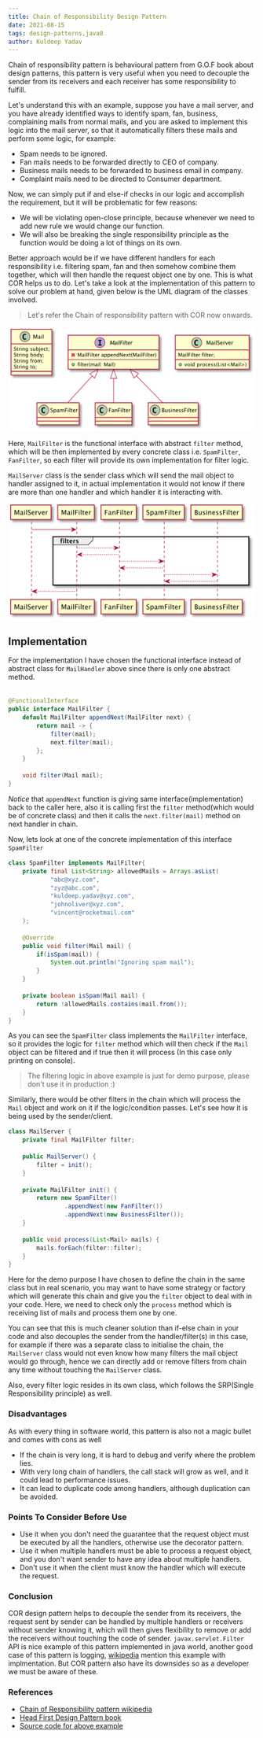 ```yaml
---
title: Chain of Responsibility Design Pattern
date: 2021-08-15
tags: design-patterns,java8
author: Kuldeep Yadav
---
```

Chain of responsibility pattern is behavioural pattern from G.O.F book about design patterns, this pattern is very useful when you need to decouple the sender from its receivers and each receiver has some responsibility to fulfill.

Let's understand this with an example, suppose you have a mail server, and you have already identified ways to identify
spam, fan, business, complaining mails from normal mails, and you are asked to implement this logic into the mail server,
so that it automatically filters these mails and perform some logic, for example:
* Spam needs to be ignored.
* Fan mails needs to be forwarded directly to CEO of company.
* Business mails needs to be forwarded to business email in company.
* Complaint mails need to be directed to Consumer department.

Now, we can simply put if and else-if checks in our logic and accomplish the requirement, but it will be problematic for
few reasons:
* We will be violating open-close principle, because whenever we need to add new rule we would change our function.
* We will also be breaking the single responsibility principle as the function would be doing a lot of things on its 
own.

Better approach would be if we have different handlers for each responsibility i.e. filtering spam, fan and then 
somehow combine them together, which will then handle the request object one by one. This is what COR helps
us to do. Let's take a look at the implementation of this pattern to solve our problem at hand, given below is the UML 
diagram of the classes involved.

> Let's refer the Chain of responsibility pattern with COR now onwards.

![Class Diagram](./cor_class.png)

Here, `MailFilter` is the functional interface with abstract `filter` method, which will be then implemented by every concrete
class i.e. `SpamFilter`, `FanFilter`, so each filter will provide its own implementation for filter logic.

`MailServer` class is the sender class which will send the mail object to handler assigned to it, in actual 
implementation it would not know if there are more than one handler and which handler it is interacting with.

![Sequence Diagram](./cor_sequence.png)

## Implementation
For the implementation I have chosen the functional interface instead of abstract class for `MailHandler` above since 
there is only one abstract method.

```java

@FunctionalInterface
public interface MailFilter {
    default MailFilter appendNext(MailFilter next) {
        return mail -> {
            filter(mail);
            next.filter(mail);
        };
    }

    void filter(Mail mail);
}
``` 
*Notice* that `appendNext` function is giving same interface(implementation) back to the caller here, also it is calling
first the `filter` method(which would be of concrete class) and then it calls the `next.filter(mail)` method on next 
handler in chain.

Now, lets look at one of the concrete implementation of this interface `SpamFilter`
```java
class SpamFilter implements MailFilter{
    private final List<String> allowedMails = Arrays.asList(
            "abc@xyz.com",
            "zyz@abc.com",
            "kuldeep.yadav@xyz.com",
            "johnoliver@xyz.com",
            "vincent@rocketmail.com"
    );

    @Override
    public void filter(Mail mail) {
        if(isSpam(mail)) {
            System.out.println("Ignoring spam mail");
        }
    }

    private boolean isSpam(Mail mail) {
        return !allowedMails.contains(mail.from());
    }
}
```
As you can see the `SpamFilter` class implements the `MailFilter` interface, so it provides the logic for `filter` method
which will then check if the `Mail` object can be filtered and if true then it will process (In this case only printing
on console).

> The filtering logic in above example is just for demo purpose, please don't use it in production :)

Similarly, there would be other filters in the chain which will process the `Mail` object and work on it if the 
logic/condition passes. Let's see how it is being used by the sender/client.
```java
class MailServer {
    private final MailFilter filter;

    public MailServer() {
        filter = init();
    }

    private MailFilter init() {
        return new SpamFilter()
                .appendNext(new FanFilter())
                .appendNext(new BusinessFilter());
    }

    public void process(List<Mail> mails) {
        mails.forEach(filter::filter);
    }
}
```
Here for the demo purpose I have chosen to define the chain in the same class but in real scenario, you may want to have
some strategy or factory which will generate this chain and give you the `filter` object to deal with in your code. Here, we need
to check only the `process` method which is receiving list of mails and process them one by one.

You can see that this is much cleaner solution than if-else chain in your code and also decouples the sender from the 
handler/filter(s) in this case, for example if there was a separate class to initialise the chain, the `MailServer`
class would not even know how many filters the mail object would go through, hence we can directly add or remove filters
from chain any time without touching the `MailServer` class.

Also, every filter logic resides in its own class, which follows the SRP(Single Responsibility principle) as well.

### Disadvantages
As with every thing in software world, this pattern is also not a magic bullet and comes with cons as well
* If the chain is very long, it is hard to debug and verify where the problem lies.
* With very long chain of handlers, the call stack will grow as well, and it could lead to performance issues.
* It can lead to duplicate code among handlers, although duplication can be avoided.

### Points To Consider Before Use
* Use it when you don't need the guarantee that the request object must be executed by all the handlers, otherwise use
the decorator pattern.
* Use it when multiple handlers must be able to process a request object, and you don't want sender to have any idea
about multiple handlers.
* Don't use it when the client must know the handler which will execute the request.

### Conclusion

COR design pattern helps to decouple the sender from its receivers, the request sent by sender can be handled by
multiple handlers or receivers without sender knowing it, which will then gives flexibility to remove or add the receivers
without touching the code of sender. `javax.servlet.Filter` API is nice example of this pattern implemented in java
world, another good case of this pattern is logging, [wikipedia](https://en.wikipedia.org/wiki/Chain-of-responsibility_pattern)
mention this example with implmentation. But COR pattern also have its downsides so as a developer we must be aware of
these.

### References
* [Chain of Responsibility pattern wikipedia](https://en.wikipedia.org/wiki/Chain-of-responsibility_pattern)
* [Head First Design Pattern book](https://www.oreilly.com/library/view/head-first-design/0596007124/)
* [Source code for above example](https://github.com/novicedev7291/design-patterns)